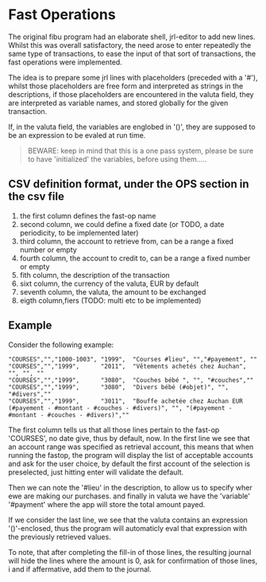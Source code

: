 # Fast Operations

The original fibu program had an elaborate shell, jrl-editor to add new lines. Whilst this was overall satisfactory,
the need arose to enter repeatedly the same type of transactions, to ease the input of that sort of transactions, the fast operations
were implemented.

The idea is to prepare some jrl lines with placeholders (preceded with a '#'), whilst those placeholders are free form and interpreted as strings in the 
descriptions, if those placeholders are encountered in the valuta field, they are interpreted as variable names, and stored globally for the given transaction.

If, in the valuta field, the variables are englobed in '()', they are supposed to be an expression to be evaled at run time.

> BEWARE: keep in mind that this is a one pass system, please be sure to have 'initialized' the variables, before using them.....


## CSV definition format, under the OPS section in the csv file

1. the first column defines the fast-op name
2. second column, we could define a fixed date (or TODO, a date periodicity, to be implemented later)
3. third column, the account to retrieve from, can be a range a fixed number or empty
4. fourth column, the account to credit to, can be a range a fixed number or empty
5. fith column, the description of the transaction
6. sixt column, the currency of the valuta, EUR by default
7. seventh column, the valuta, the amount to be exchanged
8. eigth column,fiers (TODO: multi etc to be implemented)

## Example 

Consider the following example:

``` csv
"COURSES","","1000-1003", "1999",  "Courses #lieu", "","#payement", ""
"COURSES","","1999",      "2011",  "Vêtements achetés chez Auchan", "", "", ""
"COURSES","","1999",      "3080",  "Couches bébé ", "", "#couches",""
"COURSES","","1999",      "3080",  "Divers bébé (#objet)", "", "#divers",""
"COURSES","","1999",      "3011",  "Bouffe achetée chez Auchan EUR (#payement - #montant - #couches - #divers)", "", "(#payement - #montant - #couches - #divers)",""
```

The first column tells us that all those lines pertain to the fast-op 'COURSES', no date give, thus by default, now. In the first line we see that
an account range was specified as retrieval account, this means that when running the fastop, the program will display the list of acceptable accounts
and ask for the user choice, by default the first account of the selection is preselected, just hitting enter will validate the default.

Then we can note the '#lieu' in the description, to allow us to specify wher ewe are making our purchases. and finally in valuta we have the 'variable' '#payment' where the app
will store the total amount payed.

If we consider the last line, we see that the valuta contains an expression '()'-enclosed, thus the program will automaticly eval that expression with the previously retrieved 
values.

To note, that after completing the fill-in of those lines, the resulting journal will hide the lines where the amount is 0, ask for confirmation of those lines, i
and if affermative, add them to the journal.


